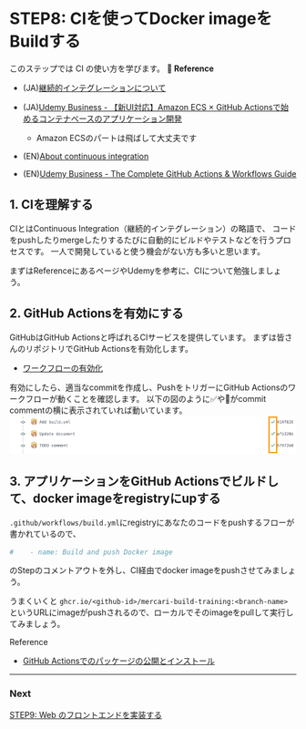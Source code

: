 # STEP8: CIを使ってDocker imageをBuildする

このステップでは CI の使い方を学びます。
**:book: Reference**

* (JA)[継続的インテグレーションについて](https://docs.github.com/ja/actions/automating-builds-and-tests/about-continuous-integration)
* (JA)[Udemy Business - 【新UI対応】Amazon ECS × GitHub Actionsで始めるコンテナベースのアプリケーション開発](https://mercari.udemy.com/course/ecs-githubactions/)
  * Amazon ECSのパートは飛ばして大丈夫です

* (EN)[About continuous integration](https://docs.github.com/en/actions/automating-builds-and-tests/about-continuous-integration)
* (EN)[Udemy Business - The Complete GitHub Actions & Workflows Guide](https://mercari.udemy.com/course/github-actions/)
## 1. CIを理解する
CIとはContinuous Integration（継続的インテグレーション）の略語で、
コードをpushしたりmergeしたりするたびに自動的にビルドやテストなどを行うプロセスです。
一人で開発していると使う機会がない方も多いと思います。

まずはReferenceにあるページやUdemyを参考に、CIについて勉強しましょう。

## 2. GitHub Actionsを有効にする
GitHubはGitHub Actionsと呼ばれるCIサービスを提供しています。
まずは皆さんのリポジトリでGitHub Actionsを有効化します。

- [ワークフローの有効化](https://docs.github.com/ja/actions/managing-workflow-runs/disabling-and-enabling-a-workflow)

有効にしたら、適当なcommitを作成し、PushをトリガーにGitHub Actionsのワークフローが動くことを確認します。
以下の図のように:white_check_mark:や:red_circle:がcommit commentの横に表示されていれば動いています。
![Enable workflow](../data/workflow-enable.png)

## 3. アプリケーションをGitHub Actionsでビルドして、docker imageをregistryにupする
`.github/workflows/build.yml`にregistryにあなたのコードをpushするフローが書かれているので、

```yaml 
#    - name: Build and push Docker image
```
のStepのコメントアウトを外し、CI経由でdocker imageをpushさせてみましょう。

うまくいくと `ghcr.io/<github-id>/mercari-build-training:<branch-name>` 
というURLにimageがpushされるので、ローカルでそのimageをpullして実行してみましょう。

Reference
- [GitHub Actionsでのパッケージの公開とインストール](https://docs.github.com/ja/packages/managing-github-packages-using-github-actions-workflows/publishing-and-installing-a-package-with-github-actions#upgrading-a-workflow-that-accesses-a-registry-using-a-personal-access-token)

---

### Next

[STEP9: Web のフロントエンドを実装する](./09-frontend.ja.md)
